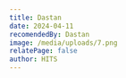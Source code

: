 ```yaml
---
title: Dastan
date: 2024-04-11
recomendedBy: Dastan
image: /media/uploads/7.png
relatePage: false
author: HITS
---
```

